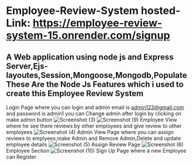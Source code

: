 # Employee-Review-System hosted-Link: https://employee-review-system-15.onrender.com/signup
A Web application using node js and Express Server,Ejs-layoutes,Session,Mongoose,Mongodb,Populate These Are the Node Js Features which i used to create this Employee Review System
---------------------------------------------------------------------------------------------------------------------------------------------------------------------------------------------
Login Page where you can login and admin email is admin123@gmail.com and password is admin1 you can Change admin after login by clicking on make admin button
![Screenshot (3)](https://github.com/Piyush608090/Employee-Review-System/assets/119125610/e0a1bd54-b4dd-415e-94f7-77f87a8ff6ff)
![Screenshot (9)](https://github.com/Piyush608090/Employee-Review-System/assets/119125610/d1ffc24b-2b4d-43b0-9a7d-cdfaae73779d)
Employee View where he see there reviews by other employees and give review to other employees
![Screenshot (4)](https://github.com/Piyush608090/Employee-Review-System/assets/119125610/94ca20b6-a8d2-4d66-8ebc-18e64c533b31)
Admin View Page where you can assign reviews to emplyees,make Admin and Remove Admin,Delete and update employee details
![Screenshot (5)](https://github.com/Piyush608090/Employee-Review-System/assets/119125610/70ad4035-c486-4850-969b-75e8a71f0fda)
Assign Review Page
![Screenshot (6)](https://github.com/Piyush608090/Employee-Review-System/assets/119125610/462a6922-59e6-4691-a1b2-62211932d5b5)
Employee Section 
![Screenshot (10)](https://github.com/Piyush608090/Employee-Review-System/assets/119125610/6686748d-fb0e-4974-9621-e1150fd6f73c)
Sign Up Page where a new Employee can Register 
